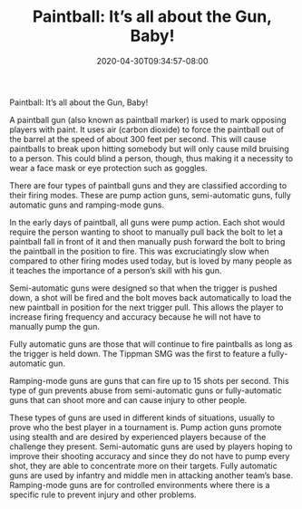 ﻿---
title: "Paintball: It’s all about the Gun, Baby!"
date: 2020-04-30T09:34:57-08:00
description: "Paint Ball Tips for Web Success"
featured_image: "/images/Paint Ball.jpg"
tags: ["Paint Ball"]
---

Paintball: It’s all about the Gun, Baby!

A paintball gun (also known as paintball marker) is used to mark opposing players with paint. It uses air (carbon dioxide) to force the paintball out of the barrel at the speed of about 300 feet per second. This will cause paintballs to break upon hitting somebody but will only cause mild bruising to a person. This could blind a person, though, thus making it a necessity to wear a face mask or eye protection such as goggles.

There are four types of paintball guns and they are classified according to their firing modes. These are pump action guns, semi-automatic guns, fully automatic guns and ramping-mode guns.

In the early days of paintball, all guns were pump action. Each shot would require the person wanting to shoot to manually pull back the bolt to let a paintball fall in front of it and then manually push forward the bolt to bring the paintball in the position to fire. This was excruciatingly slow when compared to other firing modes used today, but is loved by many people as it teaches the importance of a person’s skill with his gun.

Semi-automatic guns were designed so that when the trigger is pushed down, a shot will be fired and the bolt moves back automatically to load the new paintball in position for the next trigger pull. This allows the player to increase firing frequency and accuracy because he will not have to manually pump the gun.

Fully automatic guns are those that will continue to fire paintballs as long as the trigger is held down. The Tippman SMG was the first to feature a fully-automatic gun.

Ramping-mode guns are guns that can fire up to 15 shots per second. This type of gun prevents abuse from semi-automatic guns or fully-automatic guns that can shoot more and can cause injury to other people. 

These types of guns are used in different kinds of situations, usually to prove who the best player in a tournament is. Pump action guns promote using stealth and are desired by experienced players because of the challenge they present. Semi-automatic guns are used by players hoping to improve their shooting accuracy and since they do not have to pump every shot, they are able to concentrate more on their targets. Fully automatic guns are used by infantry and middle men in attacking another team’s base. Ramping-mode guns are for controlled environments where there is a specific rule to prevent injury and other problems.

